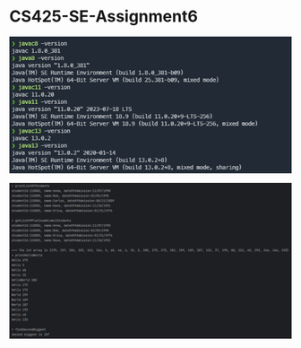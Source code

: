 # CS425-SE-Assignment6

![Java version](Java%20version.png "Java version")

![Assignment 6](Assignment%206.png "Assignment 6")
